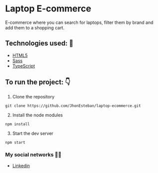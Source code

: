 # Laptop E-commerce

E-commerce where you can search for laptops, filter them by brand and add them to a shopping cart.

## Technologies used: 📕

- [HTML5](https://developer.mozilla.org/es/docs/Glossary/HTML5 'Click here')
- [Sass](https://sass-lang.com 'Click here')
- [TypeScript](https://www.typescriptlang.org/es 'Click here')

## To run the project: 👇

1. Clone the repository

```
git clone https://github.com/JhonEsteban/laptop-ecommerce.git
```

2. Install the node modules

```
npm install
```

3. Start the dev server

```
npm start
```

### My social networks 👋🏼

- [Linkedin](https://www.linkedin.com/in/jhon-esteban-herrera/ 'My Linkendin')
